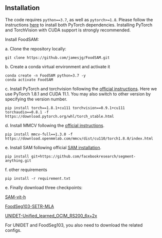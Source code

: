 ## Installation

The code requires `python==3.7`, as well as `pytorch>=1.8`. Please follow the instructions [here](https://pytorch.org/get-started/locally/) to install both PyTorch dependencies. Installing PyTorch and TorchVision with CUDA support is strongly recommended.

Install FoodSAM:

a. Clone the repository locally:

```
git clone https://github.com/jamesjg/FoodSAM.git
```
b. Create a conda virtual environment and activate it
```
conda create -n FoodSAM python=3.7 -y
conda activate FoodSAM
```
c. Install PyTorch and torchvision following the [official instructions](https://pytorch.org/). Here we use PyTorch 1.8.1 and CUDA 11.1. You may also switch to other version by specifying the version number.
```
pip install torch==1.8.1+cu111 torchvision==0.9.1+cu111 torchaudio==0.8.1 -f https://download.pytorch.org/whl/torch_stable.html
```
d. Install MMCV following the [official instructions](https://mmcv.readthedocs.io/en/latest/#installation). 
```
pip install mmcv-full==1.3.0 -f https://download.openmmlab.com/mmcv/dist/cu110/torch1.8.0/index.html
```
e. Install SAM following official [SAM installation](https://github.com/facebookresearch/segment-anything).
```
pip install git+https://github.com/facebookresearch/segment-anything.git
```
f. other requirements
```
pip install -r requirement.txt
```

e. Finally download three checkpoints:

[SAM-vit-h](https://github.com/facebookresearch/segment-anything)

[FoodSeg103-SETR-MLA](https://github.com/LARC-CMU-SMU/FoodSeg103-Benchmark-v1)

[UNIDET-Unified_learned_OCIM_RS200_6x+2x](https://github.com/xingyizhou/UniDet/tree/master)

For UNIDET and FoodSeg103, you also need to download the related configs.
